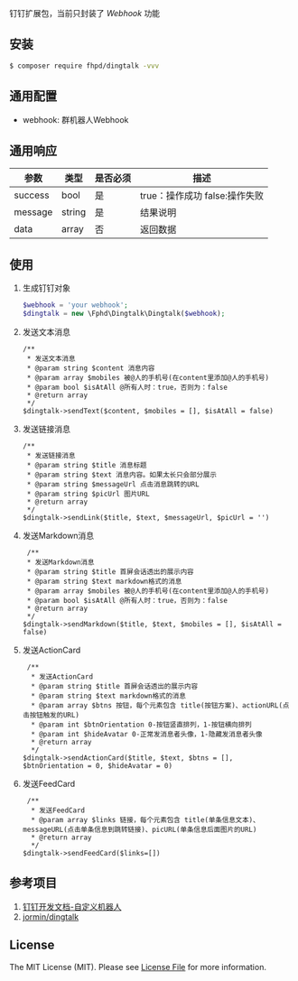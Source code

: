 钉钉扩展包，当前只封装了 *Webhook* 功能

## 安装

``` bash
$ composer require fhpd/dingtalk -vvv
```

## 通用配置

 - webhook: 群机器人Webhook

## 通用响应

| 参数  | 类型  | 是否必须  | 描述  |
| ------------ | ------------ | ------------ | ------------ |
| success| bool | 是 | true：操作成功 false:操作失败 |
| message | string | 是 | 结果说明 |
| data | array | 否 | 返回数据 |


## 使用

1. 生成钉钉对象

    ``` php
    $webhook = 'your webhook';
    $dingtalk = new \Fphd\Dingtalk\Dingtalk($webhook);
    ```

2. 发送文本消息

    ```
    /**
     * 发送文本消息
     * @param string $content 消息内容
     * @param array $mobiles 被@人的手机号(在content里添加@人的手机号)
     * @param bool $isAtAll @所有人时：true，否则为：false
     * @return array
     */
    $dingtalk->sendText($content, $mobiles = [], $isAtAll = false)
    ```

3. 发送链接消息

    ```
    /**
     * 发送链接消息
     * @param string $title 消息标题
     * @param string $text 消息内容。如果太长只会部分展示
     * @param string $messageUrl 点击消息跳转的URL
     * @param string $picUrl 图片URL
     * @return array
     */
    $dingtalk->sendLink($title, $text, $messageUrl, $picUrl = '')
    ```

4. 发送Markdown消息

    ```
     /**
     * 发送Markdown消息
     * @param string $title 首屏会话透出的展示内容
     * @param string $text markdown格式的消息
     * @param array $mobiles 被@人的手机号(在content里添加@人的手机号)
     * @param bool $isAtAll @所有人时：true，否则为：false
     * @return array
     */
    $dingtalk->sendMarkdown($title, $text, $mobiles = [], $isAtAll = false)
    ```

5. 发送ActionCard

    ```
     /**
      * 发送ActionCard
      * @param string $title 首屏会话透出的展示内容
      * @param string $text markdown格式的消息
      * @param array $btns 按钮，每个元素包含 title(按钮方案)、actionURL(点击按钮触发的URL)
      * @param int $btnOrientation 0-按钮竖直排列，1-按钮横向排列
      * @param int $hideAvatar 0-正常发消息者头像，1-隐藏发消息者头像
      * @return array
      */
    $dingtalk->sendActionCard($title, $text, $btns = [], $btnOrientation = 0, $hideAvatar = 0)
    ```

6. 发送FeedCard

    ```
     /**
      * 发送FeedCard
      * @param array $links 链接，每个元素包含 title(单条信息文本)、messageURL(点击单条信息到跳转链接)、picURL(单条信息后面图片的URL)
      * @return array
      */
    $dingtalk->sendFeedCard($links=[])
    ```

## 参考项目

1. [钉钉开发文档-自定义机器人](https://open-doc.dingtalk.com/microapp/serverapi2/qf2nxq)
1. [jormin/dingtalk](https://github.com/jormin/dingtalk)

## License

The MIT License (MIT). Please see [License File](LICENSE.md) for more information.
